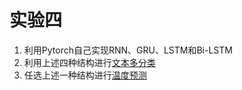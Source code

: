 # 实验四

1. 利用Pytorch自己实现RNN、GRU、LSTM和Bi-LSTM
2. 利用上述四种结构进行[文本多分类](https://github.com/SophonPlus/ChineseNlpCorpus/raw/master/datasets/online_shopping_10_cats/online_shopping_10_cats.zip)
3. 任选上述一种结构进行[温度预测](https://www.kaggle.com/stytch16/jena-climate-2009-2016)
